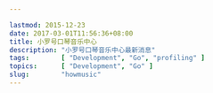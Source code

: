 ```yaml
---

lastmod: 2015-12-23
date: 2017-03-01T11:56:36+08:00
title: 小罗号口琴音乐中心
description: "小罗号口琴音乐中心最新消息"
tags:        [ "Development", "Go", "profiling" ]
topics:      [ "Development", "Go" ]
slug:        "howmusic"
---
```

